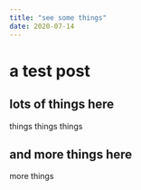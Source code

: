 ```yaml
---
title: "see some things"
date: 2020-07-14
---
```


# a test post

## lots of things here

things things things 

## and more things here

more things
